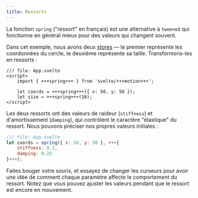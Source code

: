 ```yaml
---
title: Ressorts
---
```


La fonction `spring` ("ressort" en français) est une alternative à `tweened` qui fonctionne en général mieux pour des valeurs qui changent souvent.

Dans cet exemple, nous avons deux <span class="vo">[stores](PUBLIC_SVELTE_SITE_URL/docs/sveltejs#store)</span> — le premier représente les coordonnées du cercle, le deuxième représente sa taille. Transformons-les en ressorts :

```svelte
/// file: App.svelte
<script>
	import { +++spring+++ } from 'svelte/+++motion+++';

	let coords = +++spring+++({ x: 50, y: 50 });
	let size = +++spring+++(10);
</script>
```

Les deux ressorts ont des valeurs de raideur (`stiffness`) et d'amortissement (`damping`), qui contrôlent le caractère "élastique" du ressort. Nous pouvons préciser nos propres valeurs initiales :

```js
/// file: App.svelte
let coords = spring({ x: 50, y: 50 }, +++{
	stiffness: 0.1,
	damping: 0.25
}+++);
```

Faites bouger votre souris, et essayez de changer les curseurs pour avoir une idée de comment chaque paramètre affecte le comportement du ressort. Notez que vous pouvez ajuster les valeurs pendant que le ressort est encore en mouvement.

